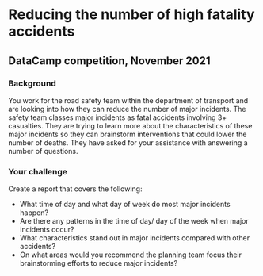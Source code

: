 # Reducing the number of high fatality accidents
## DataCamp competition, November 2021


### Background
You work for the road safety team within the department of transport and are looking into how they can reduce the number of major incidents. The safety team classes major incidents as fatal accidents involving 3+ casualties. They are trying to learn more about the characteristics of these major incidents so they can brainstorm interventions that could lower the number of deaths. They have asked for your assistance with answering a number of questions.

### Your challenge
Create a report that covers the following:

- What time of day and what day of week do most major incidents happen?
- Are there any patterns in the time of day/ day of the week when major incidents occur?
- What characteristics stand out in major incidents compared with other accidents?
- On what areas would you recommend the planning team focus their brainstorming efforts to reduce major incidents?
